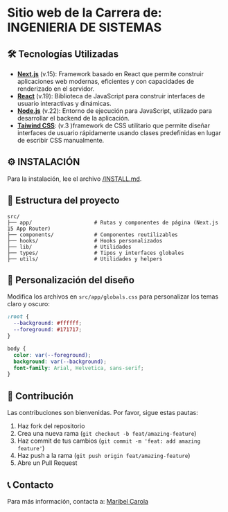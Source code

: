 # Sitio web de la Carrera de: INGENIERIA DE SISTEMAS

## 🛠️ Tecnologías Utilizadas

- [**Next.js**](https://nextjs.org/) (v.15): Framework basado en React que permite construir aplicaciones web modernas, eficientes y con capacidades de renderizado en el servidor.
- [**React**](https://reactjs.org/) (v.19): Biblioteca de JavaScript para construir interfaces de usuario interactivas y dinámicas.
- [**Node.js**](https://nodejs.org/) (v.22): Entorno de ejecución para JavaScript, utilizado para desarrollar el backend de la aplicación.
- [**Taiwind CSS**](https://tailwindcss.com/): (v.3 )framework de CSS utilitario que permite diseñar interfaces de usuario rápidamente usando clases predefinidas en lugar de escribir CSS manualmente.

## ⚙️ INSTALACIÓN  
Para la instalación, lee el archivo [/INSTALL.md](./INSTALL.md).


## 📁 Estructura del proyecto

```
src/
├── app/                    # Rutas y componentes de página (Next.js 15 App Router)
├── components/             # Componentes reutilizables
├── hooks/                  # Hooks personalizados
├── lib/                    # Utilidades
├── types/                  # Tipos y interfaces globales
├── utils/                  # Utilidades y helpers
```

## 🎨 Personalización del diseño

Modifica los archivos en `src/app/globals.css` para personalizar los temas claro y oscuro:

```css
:root {
  --background: #ffffff;
  --foreground: #171717;
}

body {
  color: var(--foreground);
  background: var(--background);
  font-family: Arial, Helvetica, sans-serif;
}
```

## 🤝 Contribución

Las contribuciones son bienvenidas. Por favor, sigue estas pautas:

1. Haz fork del repositorio
2. Crea una nueva rama (`git checkout -b feat/amazing-feature`)
3. Haz commit de tus cambios (`git commit -m 'feat: add amazing feature'`)
4. Haz push a la rama (`git push origin feat/amazing-feature`)
5. Abre un Pull Request

## 📞 Contacto

Para más información, contacta a: [Maribel Carola](mailto:m.c.c.mabel21@gmail.com)
